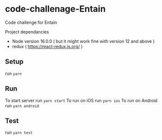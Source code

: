 # code-challenage-Entain

Code challenge for Entain

Project dependancies

- Node version 16.0.0 ( but it might work fine with version 12 and above )
- redux ( https://react-redux.js.org/ )

## Setup

run `yarn`

## Run

To start server run `yarn start`
To run on iOS run `yarn ios`
To run on Android run `yarn android`

## Test

run `yarn test`
